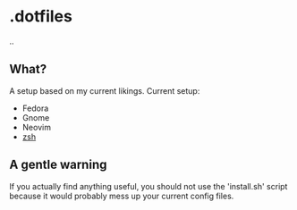 # .dotfiles

..

## What?

A setup based on my current likings.
Current setup:

* Fedora
* Gnome
* Neovim
* [zsh](https://thevaluable.dev/zsh-install-configure/)

## A gentle warning

If you actually find anything useful, you should not use the 'install.sh' script because it would probably mess up your current config files.
